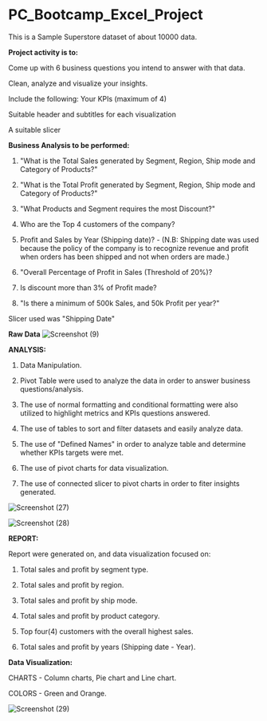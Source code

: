 # PC_Bootcamp_Excel_Project

This is a Sample Superstore dataset of about 10000 data.

**Project activity is to:**

Come up with 6 business questions you intend to answer with that data.

Clean, analyze and visualize your insights.

Include the following:
Your KPIs (maximum of 4)

Suitable header and subtitles for each visualization

A suitable slicer


**Business Analysis to be performed:**

1. "What is the Total Sales generated by Segment, Region, Ship mode and Category of Products?"

2. "What is the Total Profit generated by Segment, Region, Ship mode and Category of Products?"

3. "What Products and Segment requires the most Discount?"

4. Who are the Top 4 customers of the company?

5. Profit and Sales by Year (Shipping date)? - (N.B: Shipping date was used because the policy of the company is to recognize revenue and profit when orders has been shipped and not when orders are made.)

6. "Overall Percentage of Profit in Sales (Threshold of 20%)?

7. Is discount more than 3% of Profit made?

8. "Is there a minimum of 500k Sales, and 50k Profit per year?"


Slicer used was "Shipping Date"


**Raw Data**
![Screenshot (9)](https://github.com/Rola-emiola/PC_Bootcamp_Excel_Project/assets/140798147/88be33f1-049a-4082-83c3-6e6057ec347d)


**ANALYSIS:**

1. Data Manipulation.
   
2. Pivot Table were used to analyze the data in order to answer business questions/analysis.

3. The use of normal formatting and conditional formatting were also utilized to highlight metrics and KPIs questions answered.

4. The use of tables to sort and filter datasets and easily analyze data.

5. The use of "Defined Names" in order to analyze table and determine whether KPIs targets were met.

6. The use of pivot charts for data visualization.

7. The use of connected slicer to pivot charts in order to fiter insights generated.

![Screenshot (27)](https://github.com/Rola-emiola/PC_Bootcamp_Excel_Project/assets/140798147/1c7c3274-2068-49db-921b-c3c820b66155)

![Screenshot (28)](https://github.com/Rola-emiola/PC_Bootcamp_Excel_Project/assets/140798147/521b10ac-1c6f-4345-ad81-9671bcae7b64)


**REPORT:**

Report were generated on, and data visualization focused on:

1. Total sales and profit by segment type.

2. Total sales and profit by region.

3. Total sales and profit by ship mode.

4. Total sales and profit by product category.

5. Top four(4) customers with the overall highest sales.

6. Total sales and profit by years (Shipping date - Year).

**Data Visualization:**

CHARTS - Column charts, Pie chart and Line chart.

COLORS - Green and Orange.

![Screenshot (29)](https://github.com/Rola-emiola/PC_Bootcamp_Excel_Project/assets/140798147/f4148a58-6f20-4e4c-aff8-378933ad8558)

